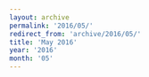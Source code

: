 ```yaml
---
layout: archive
permalink: '2016/05/'
redirect_from: 'archive/2016/05/'
title: 'May 2016'
year: '2016'
month: '05'
---
```

